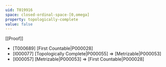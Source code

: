 ```yaml
---
uid: T019916
space: closed-ordinal-space-[0,omega]
property: topologically-complete
value: false
---
```

[[Proof]]

* [T000689] [First Countable|P000028]
* [I000077] [Topologically Complete|P000055] => [Metrizable|P000053]
* [I000057] [Metrizable|P000053] => [First Countable|P000028]

